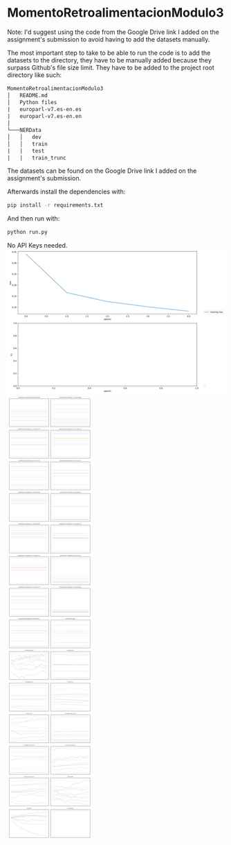 # MomentoRetroalimentacionModulo3

Note: I'd suggest using the code from the Google Drive link I added on the assignment's submission to avoid having to add the datasets manually.

The most important step to take to be able to run the code is to add the datasets to the directory, they have to be manually added because they surpass Github's file size limit. They have to be added to the project root directory like such:
```
MomentoRetroalimentacionModulo3
│   README.md
│   Python files
|   europarl-v7.es-en.es
|   europarl-v7.es-en.en
│
└───NERData
│   │   dev
│   │   train
|   |   test
|   |   train_trunc
```

The datasets can be found on the Google Drive link I added on the assignment's submission.

Afterwards install the dependencies with:

```bash
pip install -r requirements.txt
```

And then run with:
```bash
python run.py
```
No API Keys needed.
![alt text](training.png "Training Graph")
![alt text](weights.png "Weights Graph")

